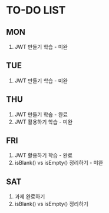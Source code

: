 # TO-DO LIST
## MON
1. JWT 만들기 학습 - 미완

## TUE
1. JWT 만들기 학습 - 미완

## THU
1. JWT 만들기 학습 - 완료
2. JWT 활용하기 학습 - 미완

## FRI
1. JWT 활용하기 학습 - 완료
2. isBlank() vs isEmpty() 정리하기 - 미완

## SAT
1. 과제 완료하기
2. isBlank() vs isEmpty() 정리하기
